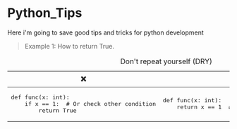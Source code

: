 # Python_Tips
Here i'm going to save good tips and tricks for python development

> Example 1: How to return True.

<table>
  <thead>
    <tr>
      <th>❌</th>
      <th>✔️</th>
    </tr>
  </thead>
  <tbody>
    <tr>
      <td>
        <pre>def func(x: int):<br>    if x == 1:  # Or check other condition<br>        return True</pre>
      </td>
      <td>
        <pre>def func(x: int):<br>    return x == 1  # Or return other condition</pre>
      </td>
    </tr>
  </tbody>
  <caption>
    Don't repeat yourself (DRY)
  </caption>
</table>
